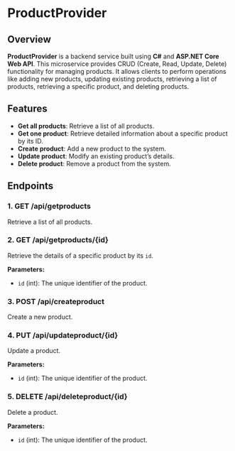 # ProductProvider

## Overview
**ProductProvider** is a backend service built using **C#** and **ASP.NET Core Web API**. This microservice provides CRUD (Create, Read, Update, Delete) functionality for managing products. It allows clients to perform operations like adding new products, updating existing products, retrieving a list of products, retrieving a specific product, and deleting products.

## Features
- **Get all products**: Retrieve a list of all products.
- **Get one product**: Retrieve detailed information about a specific product by its ID.
- **Create product**: Add a new product to the system.
- **Update product**: Modify an existing product’s details.
- **Delete product**: Remove a product from the system.

## Endpoints

### 1. **GET /api/getproducts**
Retrieve a list of all products.

### 2. **GET /api/getproducts/{id}**
Retrieve the details of a specific product by its `id`.

**Parameters:**
- `id` (int): The unique identifier of the product.

### 3. **POST /api/createproduct**
Create a new product.

### 4. **PUT /api/updateproduct/{id}**
Update a product.

**Parameters:**
- `id` (int): The unique identifier of the product.

### 5. **DELETE /api/deleteproduct/{id}**
Delete a product.

**Parameters:**
- `id` (int): The unique identifier of the product.
